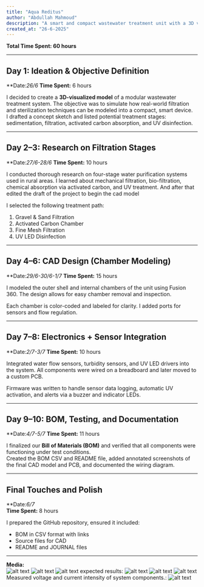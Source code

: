 ```yaml
---
title: "Aqua Reditus"
author: "Abdullah Mahmoud"
description: "A smart and compact wastewater treatment unit with a 3D visualization design."
created_at: "26-6-2025"
---
```


**Total Time Spent: 60 hours**

---

## Day 1: Ideation & Objective Definition
**Date:*26/6* 
**Time Spent:** 6 hours  

I decided to create a **3D-visualized model** of a modular wastewater treatment system. The objective was to simulate how real-world filtration and sterilization techniques can be modeled into a compact, smart device.  
I drafted a concept sketch and listed potential treatment stages: sedimentation, filtration, activated carbon absorption, and UV disinfection.

---

## Day 2–3: Research on Filtration Stages  
**Date:*27/6-28/6* 
**Time Spent:** 10 hours  

I conducted thorough research on four-stage water purification systems used in rural areas. I learned about mechanical filtration, bio-filtration, chemical absorption via activated carbon, and UV treatment. And after that edited the draft of the project to begin the cad model  

I selected the following treatment path:
1. Gravel & Sand Filtration  
2. Activated Carbon Chamber  
3. Fine Mesh Filtration  
4. UV LED Disinfection  

---

## Day 4–6: CAD Design (Chamber Modeling)  
**Date:*29/6-30/6-1/7* 
**Time Spent:** 15 hours  

I modeled the outer shell and internal chambers of the unit using Fusion 360. The design allows for easy chamber removal and inspection.  

Each chamber is color-coded and labeled for clarity. I added ports for sensors and flow regulation.  


---

## Day 7–8: Electronics + Sensor Integration  
**Date:*2/7-3/7* 
**Time Spent:** 10 hours  

Integrated water flow sensors, turbidity sensors, and UV LED drivers into the system. All components were wired on a breadboard and later moved to a custom PCB.  

Firmware was written to handle sensor data logging, automatic UV activation, and alerts via a buzzer and indicator LEDs.



---

## Day 9–10: BOM, Testing, and Documentation  
**Date:*4/7-5/7* 
**Time Spent:** 11 hours  

I finalized our **Bill of Materials (BOM)** and verified that all components were functioning under test conditions.  
Created the BOM CSV and README file, added annotated screenshots of the final CAD model and PCB, and documented the wiring diagram.  


---

## Final Touches and Polish  
**Date:*6/7*  
**Time Spent:** 8 hours  

I prepared the GitHub repository, ensured it included:
- BOM in CSV format with links
- Source files for CAD
- README and JOURNAL files



---
**Media:**  
![alt text](assets/image.png)
![alt text](assets/iii.jpg)
![alt text](assets/iiiii.jpg)
expected results:
![alt text](assets/image-1.png)
![alt text](assets/image-2.png)
![alt text](assets/image-3.png)
Measured voltage and current intensity of system components.:
![alt text](assets/image-4.png)

